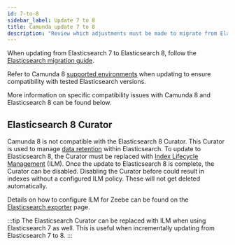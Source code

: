 ```yaml
---
id: 7-to-8
sidebar_label: Update 7 to 8
title: Camunda update 7 to 8
description: "Review which adjustments must be made to migrate from Elasticsearch 7 to Elasticsearch 8."
---
```


When updating from Elasticsearch 7 to Elasticsearch 8, follow the [Elasticsearch migration guide](https://www.elastic.co/guide/en/elasticsearch/reference/current/breaking-changes.html).

Refer to Camunda 8 [supported environments](reference/supported-environments.md) when updating to ensure compatibility with tested Elasticsearch versions.

More information on specific compatibility issues with Camunda 8 and Elasticsearch 8 can be found below.

## Elasticsearch 8 Curator

Camunda 8 is not compatible with the Elasticsearch 8 Curator. This Curator is used to manage
[data retention](/components/concepts/data-retention.md) within Elasticsearch. To update to Elasticsearch 8,
the Curator must be replaced with
[Index Lifecycle Management](https://www.elastic.co/guide/en/elasticsearch/reference/current/index-lifecycle-management.html)
(ILM). Once the update to Elasticsearch 8 is complete, the Curator can be disabled. Disabling the Curator before could
result in indexes without a configured ILM policy. These will not get deleted automatically.

Details on how to configure ILM for Zeebe can be found on the
[Elasticsearch exporter](/self-managed/components/orchestration-cluster/zeebe/exporters/elasticsearch-exporter.md#retention) page.

:::tip
The Elasticsearch Curator can be replaced with ILM when using Elasticsearch 7 as well. This is useful when incrementally
updating from Elasticsearch 7 to 8.
:::

